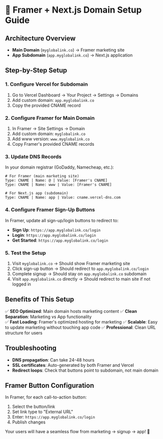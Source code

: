 # 🚀 Framer + Next.js Domain Setup Guide

## Architecture Overview
- **Main Domain** (`myglobalink.co`) → Framer marketing site
- **App Subdomain** (`app.myglobalink.co`) → Next.js application

## Step-by-Step Setup

### 1. Configure Vercel for Subdomain
1. Go to Vercel Dashboard → Your Project → Settings → Domains
2. Add custom domain: `app.myglobalink.co`
3. Copy the provided CNAME record

### 2. Configure Framer for Main Domain
1. In Framer → Site Settings → Domain
2. Add custom domain: `myglobalink.co`
3. Add www version: `www.myglobalink.co`
4. Copy Framer's provided CNAME records

### 3. Update DNS Records
In your domain registrar (GoDaddy, Namecheap, etc.):

```dns
# For Framer (main marketing site)
Type: CNAME | Name: @ | Value: [Framer's CNAME]
Type: CNAME | Name: www | Value: [Framer's CNAME]

# For Next.js app (subdomain)
Type: CNAME | Name: app | Value: cname.vercel-dns.com
```

### 4. Configure Framer Sign-Up Buttons
In Framer, update all sign-up/login buttons to redirect to:
- **Sign Up**: `https://app.myglobalink.co/login`
- **Login**: `https://app.myglobalink.co/login`
- **Get Started**: `https://app.myglobalink.co/login`

### 5. Test the Setup
1. Visit `myglobalink.co` → Should show Framer marketing site
2. Click sign-up button → Should redirect to `app.myglobalink.co/login`
3. Complete signup → Should stay on `app.myglobalink.co` subdomain
4. Visit `app.myglobalink.co` directly → Should redirect to main site if not logged in

## Benefits of This Setup
✅ **SEO Optimized**: Main domain hosts marketing content
✅ **Clean Separation**: Marketing vs App functionality  
✅ **Fast Loading**: Framer's optimized hosting for marketing
✅ **Scalable**: Easy to update marketing without touching app code
✅ **Professional**: Clean URL structure for users

## Troubleshooting
- **DNS propagation**: Can take 24-48 hours
- **SSL certificates**: Auto-generated by both Framer and Vercel
- **Redirect loops**: Check that buttons point to subdomain, not main domain

## Framer Button Configuration
In Framer, for each call-to-action button:
1. Select the button/link
2. Set link type to "External URL"
3. Enter: `https://app.myglobalink.co/login`
4. Publish changes

Your users will have a seamless flow from marketing → signup → app! 🎉